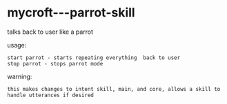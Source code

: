 # mycroft---parrot-skill
talks back to user like a parrot

usage:

    start parrot - starts repeating everything  back to user
    stop parrot - stops parrot mode
    
warning:

    this makes changes to intent skill, main, and core, allows a skill to handle utterances if desired
